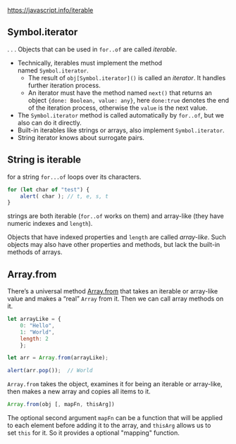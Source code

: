 https://javascript.info/iterable

## Symbol.iterator
.
.
.
Objects that can be used in `for..of` are called _iterable_.

- Technically, iterables must implement the method named `Symbol.iterator`.
    - The result of `obj[Symbol.iterator]()` is called an _iterator_. It handles further iteration process.
    - An iterator must have the method named `next()` that returns an object `{done: Boolean, value: any}`, here `done:true` denotes the end of the iteration process, otherwise the `value` is the next value.
- The `Symbol.iterator` method is called automatically by `for..of`, but we also can do it directly.
- Built-in iterables like strings or arrays, also implement `Symbol.iterator`.
- String iterator knows about surrogate pairs.

## String is iterable
for a string `for...of` loops over its characters.

```js
for (let char of "test") {
	alert( char ); // t, e, s, t
}
```
strings are both iterable (`for..of` works on them) and array-like (they have numeric indexes and `length`).

Objects that have indexed properties and `length` are called _array-like_. Such objects may also have other properties and methods, but lack the built-in methods of arrays.

## Array.from

There’s a universal method [Array.from](https://developer.mozilla.org/en-US/docs/Web/JavaScript/Reference/Global_Objects/Array/from) that takes an iterable or array-like value and makes a “real” `Array` from it. Then we can call array methods on it.

```js
let arrayLike = {
	0: "Hello",
	1: "World",
	length: 2
	};

let arr = Array.from(arrayLike);

alert(arr.pop());  // World

```
`Array.from` takes the object, examines it for being an iterable or array-like, then makes a new array and copies all items to it.

```js
Array.from(obj [, mapFn, thisArg])
```
The optional second argument `mapFn` can be a function that will be applied to each element before adding it to the array, and `thisArg` allows us to set `this` for it.
So it provides a optional "mapping" function.


